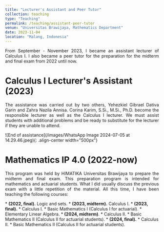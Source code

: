 ```yaml
---
title: "Lecturer's Assistant and Peer Tutor"
collection: teaching
type: "Teaching"
permalink: /teaching/assistant-peer-tutor
venue: "Universitas Brawijaya, Mathematics Department"
date: 2023-11-04
location: "Malang, Indonesia"
---
```


<p align="justify"> From September - November 2023, I became an assistant lecturer of Calculus I. I also became a peer tutor for the preparation for the midterm and final exam from 2022 until now.</p>

Calculus I Lecturer's Assistant (2023)
======
<p align="justify">The assistance was carried out by two others, Yehezkiel Gibrael Dativa Garin and Zahra Nazila Annisa. Corina Karim, S.Si., M.Si., Ph.D. become the responsible lecturer as well as the Calculus I lecturer. We must assist students with additional problems and be ready to substitute for the lecturer if they are unable to attend.</p>
![End of assistance](/images/WhatsApp Image 2024-07-05 at 14.29.46.jpeg){: .align-center width="500px"}

Mathematics IP 4.0 (2022-now)
======
<p align="justify"> This program was held by HIMATIKA Universitas Brawijaya to prepare the midterm and final exam. This preparation program is intended for mathematics and actuarial students. What I did usually discuss the previous exam with a little repetition of the material. All this time, I have been teaching the following courses: </p>
*  <b>(2022, final).</b> Logic and sets.
*  <b>(2023, midterm).</b> Calculus I.
*  <b>(2023, final).</b>
    *  Calculus I.
    *  Basic Mathematics I (Calculus I for actuarial).
    *  Elementary Linear Algebra.
*  <b>(2024, midterm)</b>.
    *  Calculus II.
    *  Basic Mathematics II (Calculus II for actuarial students).
*  <b>(2024, final).</b>
    *  Calculus II.
    *  Basic Mathematics II (Calculus II for actuarial students).

